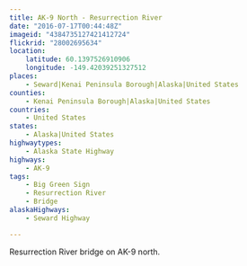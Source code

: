 ```yaml
---
title: AK-9 North - Resurrection River
date: "2016-07-17T00:44:48Z"
imageid: "4384735127421412724"
flickrid: "28002695634"
location:
    latitude: 60.1397526910906
    longitude: -149.42039251327512
places:
    - Seward|Kenai Peninsula Borough|Alaska|United States
counties:
    - Kenai Peninsula Borough|Alaska|United States
countries:
    - United States
states:
    - Alaska|United States
highwaytypes:
    - Alaska State Highway
highways:
    - AK-9
tags:
    - Big Green Sign
    - Resurrection River
    - Bridge
alaskaHighways:
    - Seward Highway

---
```

Resurrection River bridge on AK-9 north.